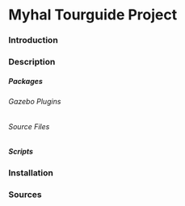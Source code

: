# Myhal Tourguide Project 

### Introduction

### Description

##### Packages

###### Gazebo Plugins

###### Source Files 

##### Scripts 

### Installation

### Sources 

